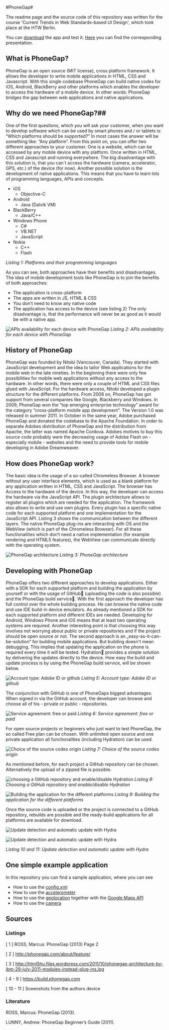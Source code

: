 #PhoneGap#

The readme page and the source code of this repository was written for the course 'Current Trends in Web Standards-based UI Design', which took place at the HTW Berlin.

You can [download](https://build.phonegap.com/apps/541639/builds) the app and test it.
[Here](http://prezi.com/-yhprmlndddg/untitled-prezi/?utm_campaign=share&utm_medium=copy) you can find the corresponding presentation.




## What is PhoneGap? ##
PhoneGap is an open source (MIT license), cross platform framework. It allows the developer to write mobile applications in HTML, CSS and Javascript. With this single codebase PhoneGap can build native codes for iOS, Android, BlackBerry and other platforms which enables the developer to access the hardware of a mobile device. 
In other words: PhoneGap bridges the gap between web applications and native applications.

## Why do we need PhoneGap?##
One of the first questions, which you will ask your customer, when you want to develop software which can be used by smart phones and / or tablets is: “Which platforms should be supported?”  In most cases the answer will be something like: “Any platform”. From this point on, you can offer two different approaches to your customer. One is a website, which can be accessed by any mobile device with any platform. Once written in HTML, CSS and Javascript and running everywhere. The big disadvantage with this solution is, that you can`t access the hardware (camera, accelerator, GPS, etc.) of the device (for now). Another possible solution is the development of native applications. This means that you have to learn lots of programming languages, APIs and concepts. 


* iOS
  * Objective-C 
* Android 
  * Java (Dalvik VM)
* BlackBerry
  * Java/C++  
* Windows Phone
  * C#
  * VB.NET
  * JavaScript  
* Nokia
  * C++
  * Flash

*Listing 1: Platforms and their programming languages*

As you can see, both approaches have their benefits and disadvantages. The idea of mobile development tools like PhoneGap is to join the benefits of both approaches: 
  * The application is cross-platform
  * The apps are written in JS, HTML & CSS
  * You don’t need to know any native code
  * The application has access to the device (see listing 2)
The only disadvantage is, that the performance will never be as good as it would be with a native app.

![APIs availability for each device with PhoneGap](https://raw.github.com/notiontaxi/phonegap-trial/master/img/listing2.jpg "Title")
*Listing 2: APIs availability for each device with PhoneGap*

## History of PhoneGap ##
PhoneGap was founded by Nitobi (Vancouver, Canada). They started with JavaScript development and the idea to tailor Web applications for the mobile web in the late nineties. In the beginning there were only few possibilities for mobile web applications without any access to the hardware. In other words, there were only a couple of HTML and CSS files glued with JavaScript. For the hardware access, Nitobi developed a plugin structure for the different platforms. From 2008 on, PhoneGap has got support from several companies like Google, Blackberry and Windows. In 2009, PhoneGap won the  “top emerging enterprise technology” award for the category “cross-platform mobile app development”. The Version 1.0 was released in summer 2011. In October in the same year, Adobe purchased PhoneGap and donated the codebase to the Apache Foundation. In order to separate Adobes distribution of PhoneGap and the distribution from Apache, the latter was named Apache Cordova.
Adobes motives to buy this source code probably were the decreasing usage of Adobe Flash on - especially mobile - websites and the need to provide tools for mobile developing in Adobe Dreamweaver.

## How does PhoneGap work? ##
The basic idea is the usage of a so-called Chromeless Browser. A browser without any user interface elements, which is used as a blank platform for any application written in HTML, CSS and JavaScript. The browser has Access to the hardware of the device. In this way, the developer can access the hardware via the JavaScript API.
The plugin architecture allows to register all plugins which are needed for the application. The framework also allows to write and use own plugins. Every plugin has a specific native code for each supported platform and one implementation for the JavaScript API. 
Listing 3 shows the communication between the different layers. The native PhoneGap plug-ins are interacting with OS and the WebView (which is part of the Chromeless Browser). For all these functionalities which don‘t need a native implementation (for example rendering and HTML5 features), the WebView can communicate directly with the operating system.
  
![PhoneGap architecture](http://html5hu.files.wordpress.com/2011/10/phonegap-architecture-by-ibm-29-july-2011-modules-instead-plug-ins.jpg "PhoneGap architecture")
*Listing 3: PhoneGap architecture*

## Developing with PhoneGap ##
PhoneGap offers two different approaches to develop applications. Either with a SDK for each supported platform and building the application by yourself or with the usage of GitHub (uploading the code is also possible) and the PhoneGap build service. 
With the first approach the developer has full control over the whole building process. He can browse the native code and use IDE build-in device emulators. As already mentioned a SDK for each supported platform and different IDEs are needed. Developing for Android, Windows Phone and iOS means that at least two operating systems are required. Another interesting point is that choosing this way involves not worrying about public or private repositories and if the project should be open source or not.
The second approach is an „easy-as-it-can-be-solution“ for building mobile applications. But building doesn't mean debugging. This implies that updating the application on the phone is required every time it will be tested. Hydration provides a simple solution by delivering the updates directly to the device. 
How easy the build and update process is by using the PhoneGap build service, will be shown below.
  
![Account type: Adobe ID or github](https://raw.github.com/notiontaxi/phonegap-trial/master/img/listing5.jpg "Account types")
*Listing 5: Account type: Adobe ID or github*
  
The conjunction with GitHub is one of PhoneGaps biggest advantages. When signed in via the GitHub account, the developer can browse and choose all of his - private or public - repositories.
  
![Service agreement: free or paid](https://raw.github.com/notiontaxi/phonegap-trial/master/img/listing6.jpg "Service agreements")
*Listing 6: Service agreement: free or paid*
  
For open source projects or beginners who just want to test PhoneGap, the so called Free plan can be chosen. With unlimited open source and one private application all functionalities (including Hydration) can be used.

![Choice of the source codes origin](https://raw.github.com/notiontaxi/phonegap-trial/master/img/listing7.jpg "source code origin")
*Listing 7: Choice of the source codes origin*
  
As mentioned before, for each project a GitHub repository can be chosen. Alternatively the upload of a zipped file is possible.

![choosing a GitHub repository and enable/disable Hydration](https://raw.github.com/notiontaxi/phonegap-trial/master/img/listing8.jpg "choosing a GitHub repository")
*Listing 8: Choosing a GitHub repository and enable/disable Hydration*
  
![Building the application for the different platforms](https://raw.github.com/notiontaxi/phonegap-trial/master/img/listing9.png "Building the application")
*Listing 9: Building the application for the different platforms*
  
Once the source code is uploaded or the project is connected to a GitHub repository, rebuilds are possible and the ready-build applications for all platforms are available for download.

![Update detection and automatic update with Hydra](https://raw.github.com/notiontaxi/phonegap-trial/master/img/listing10.png "Use Hydra")

![Update detection and automatic update with Hydra](https://raw.github.com/notiontaxi/phonegap-trial/master/img/listing11.png "Hydra is good for you")
  
*Listing 10 and 11: Update detection and automatic update with Hydra*


## One simple example application ##
In this repository you can find a sample application, where you can see
  * How to use the [config.xml](https://build.phonegap.com/docs/config-xml)
  * How to use the [accelerometer](http://docs.phonegap.com/en/3.0.0/cordova_accelerometer_accelerometer.md.html#Accelerometer)
  * How to use the [geolocation](http://docs.phonegap.com/en/3.0.0/cordova_geolocation_geolocation.md.html#Geolocation) together with the [Google Maps API](https://developers.google.com/maps/mobile-apps?hl=de)
  * How to use the [camera](http://docs.phonegap.com/en/3.0.0/cordova_camera_camera.md.html#Camera)

## Sources ##
### Listings ###

[ 1 ] ROSS, Marcus: PhoneGap (2013) Page 2
  
[ 2 ] http://phonegap.com/about/feature/
  
[ 3 ] http://html5hu.files.wordpress.com/2011/10/phonegap-architecture-by-ibm-29-july-2011-modules-instead-plug-ins.jpg
  
[ 4 - 9 ] https://build.phonegap.com
  
[ 10 - 11 ]	Sceenshots from the authors device
  
### Literature ###

ROSS, Marcus:  PhoneGap (2013).
  
LUNNY, Andrew: PhoneGap Beginner’s Guide (2011).
